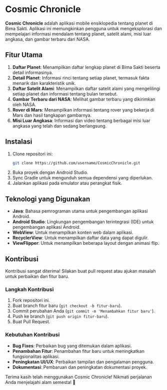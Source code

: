 # Cosmic Chronicle

**Cosmic Chronicle** adalah aplikasi mobile ensiklopedia tentang planet di Bima Sakti. Aplikasi ini memungkinkan pengguna untuk mengeksplorasi dan mempelajari informasi mendalam tentang planet, satelit alami, misi luar angkasa, dan gambar terbaru dari NASA.

## Fitur Utama

1. **Daftar Planet**: Menampilkan daftar lengkap planet di Bima Sakti beserta detail informasinya.
2. **Detail Planet**: Informasi rinci tentang setiap planet, termasuk fakta menarik dan karakteristik unik.
3. **Daftar Satelit Alami**: Menampilkan daftar satelit alami yang mengelilingi setiap planet dan informasi tentang bulan tersebut.
4. **Gambar Terbaru dari NASA**: Melihat gambar terbaru yang dikirimkan oleh NASA.
5. **Rover di Mars**: Menampilkan informasi tentang rover yang bekerja di Mars dan hasil tangkapan gambarnya.
6. **Misi Luar Angkasa**: Informasi dan video tentang berbagai misi luar angkasa yang telah dan sedang berlangsung.

## Instalasi

1. Clone repositori ini:
    ```bash
    git clone https://github.com/username/CosmicChronicle.git
    ```
2. Buka proyek dengan Android Studio.
3. Sync Gradle untuk mengunduh semua dependensi yang diperlukan.
4. Jalankan aplikasi pada emulator atau perangkat fisik.

## Teknologi yang Digunakan

- **Java**: Bahasa pemrograman utama untuk pengembangan aplikasi Android.
- **Android Studio**: Lingkungan pengembangan terintegrasi (IDE) untuk pengembangan aplikasi Android.
- **WebView**: Untuk menampilkan konten web dalam aplikasi.
- **RecyclerView**: Untuk menampilkan daftar data yang dapat digulir.
- **ViewFlipper**: Untuk menampilkan beberapa layout dengan animasi flip.

## Kontribusi

Kontribusi sangat diterima! Silakan buat pull request atau ajukan masalah untuk perbaikan dan fitur baru.

### Langkah Kontribusi

1. Fork repositori ini.
2. Buat branch fitur baru (`git checkout -b fitur-baru`).
3. Commit perubahan Anda (`git commit -m 'Menambahkan fitur baru'`).
4. Push ke branch (`git push origin fitur-baru`).
5. Buat Pull Request.

### Kebutuhan Kontribusi

- **Bug Fixes**: Perbaikan bug yang ditemukan dalam aplikasi.
- **Penambahan Fitur**: Penambahan fitur baru untuk meningkatkan fungsionalitas aplikasi.
- **Peningkatan UI/UX**: Perbaikan tampilan dan pengalaman pengguna.
- **Dokumentasi**: Pembaruan dan peningkatan dokumentasi proyek.

Terima kasih telah menggunakan Cosmic Chronicle! Nikmati perjalanan Anda menjelajahi alam semesta! 🚀

